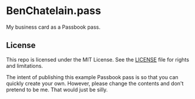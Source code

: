 # BenChatelain.pass

My business card as a Passbook pass.

## License

This repo is licensed under the MIT License. See the [LICENSE](LICENSE.md) file for rights and limitations.

The intent of publishing this example Passbook pass is so that you can quickly create your own. However, please change the contents and don't pretend to be me. That would just be silly. 
